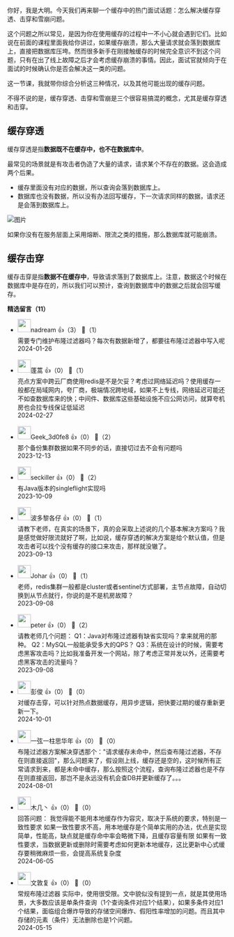 你好，我是大明。今天我们再来聊一个缓存中的热门面试话题：怎么解决缓存穿透、击穿和雪崩问题。

这个问题之所以常见，是因为你在使用缓存的过程中一不小心就会遇到它们。比如说在前面的课程里面我给你讲过，如果缓存崩溃，那么大量请求就会落到数据库上，直接把数据库压垮。然而很多新手在刚接触缓存的时候完全意识不到这个问题，只有在出了线上故障之后才会考虑缓存崩溃的事情。因此，面试官就倾向于在面试的时候确认你是否会解决这一类的问题。

这一节课，我就带你综合分析这三种情况，以及其他可能出现的缓存问题。

不得不说的是，缓存穿透、击穿和雪崩是三个很容易搞混的概念，尤其是缓存穿透和击穿。

## 缓存穿透

缓存穿透是指**数据既不在缓存中，也不在数据库中**。

最常见的场景就是有攻击者伪造了大量的请求，请求某个不存在的数据。这会造成两个后果。

- 缓存里面没有对应的数据，所以查询会落到数据库上。
- 数据库也没有数据，所以没有办法回写缓存，下一次请求同样的数据，请求还是会落到数据库上。

![图片](https://static001.geekbang.org/resource/image/b5/96/b5d8c1a8a95c32dc5eabb8d8b7207196.png?wh=1920x1083)

如果你没有在服务层面上采用熔断、限流之类的措施，那么数据库就可能崩溃。

## 缓存击穿

缓存击穿是指**数据不在缓存中**，导致请求落到了数据库上。注意，数据这个时候在数据库中是存在的，所以我们可以预计，查询到数据库中的数据之后就会回写缓存。
<div><strong>精选留言（11）</strong></div><ul>
<li><img src="https://static001.geekbang.org/account/avatar/00/14/67/3d/71031021.jpg" width="30px"><span>nadream</span> 👍（3） 💬（1）<div>需要专门维护布隆过滤器吗？每次有数据新增了，都要往布隆过滤器中写入呢</div>2024-01-26</li><br/><li><img src="https://static001.geekbang.org/account/avatar/00/14/17/96/a10524f5.jpg" width="30px"><span>蓬蒿</span> 👍（0） 💬（1）<div>亮点方案中跨云厂商使用redis是不是欠妥？考虑过网络延迟吗？使用缓存一般都在局域网内，夸厂商，极端情况跨地域，如果不上专线，网络延迟可能还不如查数据库来的快；中间件、数据库这些基础设施不应公网访问，就算夸机房也会拉专线保证低延迟</div>2024-02-27</li><br/><li><img src="" width="30px"><span>Geek_3d0fe8</span> 👍（0） 💬（2）<div>那个备份集群数据如果不同步的话，直接切过去不会有问题吗</div>2023-12-13</li><br/><li><img src="http://thirdwx.qlogo.cn/mmopen/vi_32/DYAIOgq83er3Ey0Uq2w4wDUKbLgqUHIkeH9oYeG2KW92CvBgYviczRMdbk6xxFO8mxMOVxGBozUUZDyfLKEhFFA/132" width="30px"><span>seckiller</span> 👍（0） 💬（2）<div>有Java版本的singleflight实现吗</div>2023-10-09</li><br/><li><img src="https://thirdwx.qlogo.cn/mmopen/vi_32/ajNVdqHZLLCxrTYs5fa7QbC7JPnc9tH6mJicDPpV9AC8b7NXbOKYbeTQhSdl0Uxek6vYSCibvZ4JRwaFYtakMWicQ/132" width="30px"><span>波多黎各仔</span> 👍（0） 💬（1）<div>请教下老师，在真实的场景下，真的会采取上述说的几个基本解决方案吗？我是感觉做好限流就好了啊，比如说，缓存穿透的解决方案是给个默认值，但是攻击者可以找个没有缓存的接口来攻击，那样就没辙了。</div>2023-09-13</li><br/><li><img src="https://static001.geekbang.org/account/avatar/00/10/d0/91/89123507.jpg" width="30px"><span>Johar</span> 👍（0） 💬（1）<div>老师，redis集群一般都是cluster或者sentinel方式部署，主节点故障，自动切换到从节点就行，你说的是不是机房故障？</div>2023-09-08</li><br/><li><img src="https://static001.geekbang.org/account/avatar/00/10/25/87/f3a69d1b.jpg" width="30px"><span>peter</span> 👍（0） 💬（2）<div>请教老师几个问题：
Q1：Java对布隆过滤器有缺省实现吗？拿来就用的那种。
Q2：MySQL一般能承受多大的QPS？
Q3：系统在设计的时候，需要考虑黑客攻击吗？比如我准备开发一个网站，除了考虑正常并发以外，还需要考虑黑客攻击的流量吗？</div>2023-09-08</li><br/><li><img src="https://static001.geekbang.org/account/avatar/00/10/17/4d/7e13ec93.jpg" width="30px"><span>彭俊</span> 👍（0） 💬（0）<div>对缓存击穿，可以针对热点数据缓存，用异步逻辑，把快要过期的缓存重新更新一下。</div>2024-10-01</li><br/><li><img src="https://static001.geekbang.org/account/avatar/00/38/c5/7a/c03cb56e.jpg" width="30px"><span>一弦一柱思华年</span> 👍（0） 💬（0）<div>布隆过滤器方案解决穿透那个：&quot;请求缓存未命中，然后查布隆过滤器，不存在则直接返回&quot;，那么问题来了，假设刚上线，缓存还是空的，这时候所有正常请求到来，都是未命中缓存，那么按照这个流程，查询布隆过滤器也是不存在则直接返回，那岂不是永远没有机会查DB并更新缓存了。。。</div>2024-08-01</li><br/><li><img src="https://static001.geekbang.org/account/avatar/00/24/ee/46/7d65ae37.jpg" width="30px"><span>木几丶</span> 👍（0） 💬（0）<div>回答问题：
我觉得能不能用本地缓存作为容灾，取决于系统的要求，特别是一致性要求
如果一致性要求不高，用本地缓存是个简单实用的办法，优点是实现简单，性能高，缺点就是缓存命中率会略微下降，且缓存容量有限
如果有一致性要求，当数据更新或删除时需要考虑如何更新本地缓存，这比更新中心式缓存要稍微麻烦一些，会提高系统复杂度</div>2024-06-05</li><br/><li><img src="https://static001.geekbang.org/account/avatar/00/12/3c/fa/e2990931.jpg" width="30px"><span>文敦复</span> 👍（0） 💬（0）<div>常规布隆过滤器 实际中，使用很受限。文中貌似没有提到一点，就是其使用场景，大多数应该是单条件查询（1个查询条件对应1个结果），如果多条件对应1个结果，面临组合爆炸导致的存储空间爆炸、假阳性率增加的问题。而且其中存储的元素（条件）无法删除也是1个问题。</div>2024-05-15</li><br/>
</ul>
